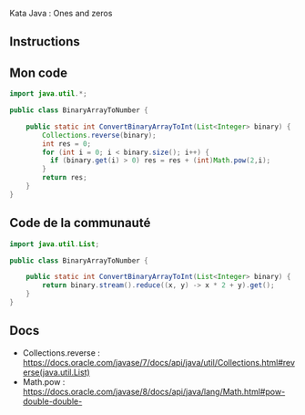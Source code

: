 Kata Java : Ones and zeros

## Instructions

## Mon code
```java
import java.util.*;

public class BinaryArrayToNumber {

    public static int ConvertBinaryArrayToInt(List<Integer> binary) {
        Collections.reverse(binary);
        int res = 0;
        for (int i = 0; i < binary.size(); i++) {
          if (binary.get(i) > 0) res = res + (int)Math.pow(2,i);
        }
        return res;
    }
}
```

## Code de la communauté
```java
import java.util.List;

public class BinaryArrayToNumber {

    public static int ConvertBinaryArrayToInt(List<Integer> binary) {
        return binary.stream().reduce((x, y) -> x * 2 + y).get();
    }
}
```

## Docs
- Collections.reverse : https://docs.oracle.com/javase/7/docs/api/java/util/Collections.html#reverse(java.util.List)
- Math.pow : https://docs.oracle.com/javase/8/docs/api/java/lang/Math.html#pow-double-double-
